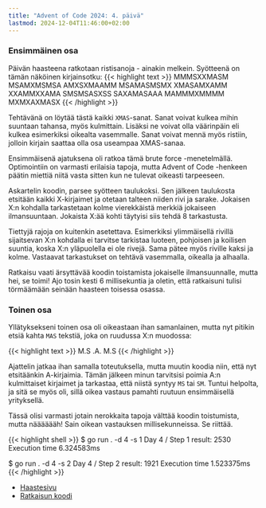 ```yaml
---
title: "Advent of Code 2024: 4. päivä"
lastmod: 2024-12-04T11:46:00+02:00
---
```

### Ensimmäinen osa
Päivän haasteena ratkotaan ristisanoja - ainakin melkein. Syötteenä on tämän näköinen kirjainsotku:
{{< highlight text >}}
MMMSXXMASM
MSAMXMSMSA
AMXSXMAAMM
MSAMASMSMX
XMASAMXAMM
XXAMMXXAMA
SMSMSASXSS
SAXAMASAAA
MAMMMXMMMM
MXMXAXMASX
{{< /highlight >}}

Tehtävänä on löytää tästä kaikki `XMAS`-sanat. Sanat voivat kulkea mihin suuntaan tahansa, myös kulmittain. Lisäksi ne voivat olla väärinpäin eli kulkea esimerkiksi oikealta vasemmalle. Sanat voivat mennä myös ristiin, jolloin kirjain saattaa olla osa useampaa XMAS-sanaa.

Ensimmäisenä ajatuksena oli ratkoa tämä brute force -menetelmällä. Optimointiin on varmasti erilaisia tapoja, mutta Advent of Code -henkeen päätin miettiä niitä vasta sitten kun ne tulevat oikeasti tarpeeseen.

Askartelin koodin, parsee syötteen taulukoksi. Sen jälkeen taulukosta etsitään kaikki X-kirjaimet ja otetaan talteen niiden rivi ja sarake. Jokaisen X:n kohdalla tarkastetaan kolme vierekkäistä merkkiä jokaiseen ilmansuuntaan. Jokaista X:ää kohti täytyisi siis tehdä 8 tarkastusta.

Tiettyjä rajoja on kuitenkin asetettava. Esimerkiksi ylimmäisellä rivillä sijaitsevan X:n kohdalla ei tarvitse tarkistaa luoteen, pohjoisen ja koilisen suuntia, koska X:n yläpuolella ei ole rivejä. Sama pätee myös riville kaksi ja kolme. Vastaavat tarkastukset on tehtävä vasemmalla, oikealla ja alhaalla.

Ratkaisu vaati ärsyttävää koodin toistamista jokaiselle ilmansuunnalle, mutta hei, se toimi! Ajo tosin kesti 6 millisekuntia ja oletin, että ratkaisuni tulisi törmäämään seinään haasteen toisessa osassa.

### Toinen osa

Yllätyksekseni toinen osa oli oikeastaan ihan samanlainen, mutta nyt pitikin etsiä kahta `MAS` tekstiä, joka on ruudussa X:n muodossa:

{{< highlight text >}}
M.S
.A.
M.S
{{< /highlight >}}

Ajattelin jatkaa ihan samalla toteutuksella, mutta muutin koodia niin, että nyt etsitäänkin A-kirjaimia. Tämän jälkeen minun tarvitsisi poimia A:n kulmittaiset kirjaimet ja tarkastaa, että niistä syntyy `MS` tai `SM`. Tuntui helpolta, ja sitä se myös oli, sillä oikea vastaus pamahti ruutuun ensimmäisellä yrityksellä.

Tässä olisi varmasti jotain nerokkaita tapoja välttää koodin toistumista, mutta nääääääh! Sain oikean vastauksen millisekunneissa. Se riittää.

{{< highlight shell >}}
$ go run . -d 4 -s 1
Day 4 / Step 1 result: 2530
Execution time 6.324583ms

$ go run . -d 4 -s 2
Day 4 / Step 2 result: 1921
Execution time 1.523375ms
{{< /highlight >}}

- [Haastesivu](https://adventofcode.com/2024/day/4)
- [Ratkaisun koodi](https://github.com/saaste/advent-of-code-2024/blob/main/pkg/puzzle/4.go)